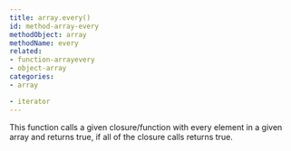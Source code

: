 ```yaml
---
title: array.every()
id: method-array-every
methodObject: array
methodName: every
related:
- function-arrayevery
- object-array
categories:
- array

- iterator
---
```


This function calls a given closure/function with every element in a given array and returns true, if all of the closure calls returns true.